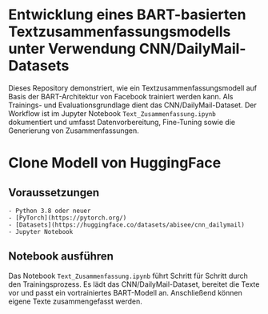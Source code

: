 # Entwicklung eines BART-basierten Textzusammenfassungsmodells unter Verwendung CNN/DailyMail-Datasets


Dieses Repository demonstriert, wie ein Textzusammenfassungsmodell auf Basis der BART-Architektur von Facebook trainiert werden kann. Als Trainings- und Evaluationsgrundlage dient das CNN/DailyMail-Dataset. Der Workflow ist im Jupyter Notebook `Text_Zusammenfassung.ipynb` dokumentiert und umfasst Datenvorbereitung, Fine-Tuning sowie die Generierung von Zusammenfassungen.

# Clone Modell von HuggingFace

## Voraussetzungen

```
- Python 3.8 oder neuer
- [PyTorch](https://pytorch.org/)
- [Datasets](https://huggingface.co/datasets/abisee/cnn_dailymail)
- Jupyter Notebook
```

## Notebook ausführen
Das Notebook `Text_Zusammenfassung.ipynb` führt Schritt für Schritt durch den Trainingsprozess. Es lädt das CNN/DailyMail-Dataset, bereitet die Texte vor und passt ein vortrainiertes BART-Modell an. Anschließend können eigene Texte zusammengefasst werden.
